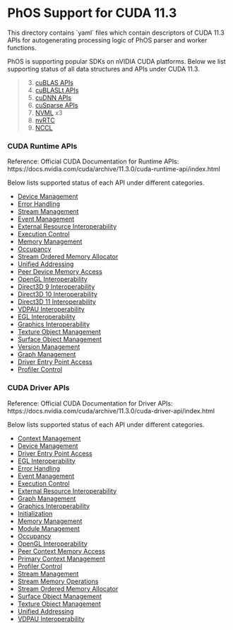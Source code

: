 <h1>PhOS Support for CUDA 11.3</h1>

<p>
This directory contains `yaml` files which contain descriptors of CUDA 11.3 APIs for autogenerating processing logic of PhOS parser and worker functions.

<p>
PhOS is supporting popular SDKs on nVIDIA CUDA platforms. Below we list supporting status of all data structures and APIs under CUDA 11.3.

> 3. [cuBLAS APIs]()
> 4. [cuBLASLt APIs]()
> 5. [cuDNN APIs]()
> 6. [cuSparse APIs]()
> 7. [NVML]() x3
> 8. [nvRTC]()
> 9. [NCCL]()

<h3>CUDA Runtime APIs</h3>

<p>
Reference: Official CUDA Documentation for Runtime APIs: https://docs.nvidia.com/cuda/archive/11.3.0/cuda-runtime-api/index.html

<p>
Below lists supported status of each API under different categories.

<ul>
    <li><a href="docs/cuda_runtime/cudart_device_management.md">Device Management</a></li>
    <li><a href="docs/cuda_runtime/cudart_error_handling.md">Error Handling</a></li>
    <li><a href="docs/cuda_runtime/cudart_stream_management.md">Stream Management</a></li>
    <li><a href="docs/cuda_runtime/cudart_event_management.md">Event Management</a></li>
    <li><a href="docs/cuda_runtime/cudart_external_resource_interoperability.md">External Resource Interoperability</a></li>
    <li><a href="docs/cuda_runtime/cudart_execution_control.md">Execution Control</a></li>
    <li><a href="docs/cuda_runtime/cudart_memory_management.md">Memory Management</a></li>
    <li><a href="docs/cuda_runtime/cudart_occupancy.md">Occupancy</a></li>
    <li><a href="docs/cuda_runtime/cudart_stream_ordered_memory_allocator.md">Stream Ordered Memory Allocator</a></li>
    <li><a href="docs/cuda_runtime/cudart_unified_addressing.md">Unified Addressing</a></li>
    <li><a href="docs/cuda_runtime/cudart_peer_device_memory_access.md">Peer Device Memory Access</a></li>
    <li><a href="docs/cuda_runtime/cudart_opengl_interoperability.md">OpenGL Interoperability</a></li>
    <li><a href="docs/cuda_runtime/cudart_direct3d_9_interoperability.md">Direct3D 9 Interoperability</a></li>
    <li><a href="docs/cuda_runtime/cudart_direct3d_10_interoperability.md">Direct3D 10 Interoperability</a></li>
    <li><a href="docs/cuda_runtime/cudart_direct3d_11_interoperability.md">Direct3D 11 Interoperability</a></li>
    <li><a href="docs/cuda_runtime/cudart_vdpau_interoperability.md">VDPAU Interoperability</a></li>
    <li><a href="docs/cuda_runtime/cudart_egl_interoperability.md">EGL Interoperability</a></li>
    <li><a href="docs/cuda_runtime/cudart_graphics_interoperability.md">Graphics Interoperability</a></li>
    <li><a href="docs/cuda_runtime/cudart_texture_object_management.md">Texture Object Management</a></li>
    <li><a href="docs/cuda_runtime/cudart_surface_object_management.md">Surface Object Management</a></li>
    <li><a href="docs/cuda_runtime/cudart_version_management.md">Version Management</a></li>
    <li><a href="docs/cuda_runtime/cudart_graph_management.md">Graph Management</a></li>
    <li><a href="docs/cuda_runtime/cudart_driver_entry_point_access.md">Driver Entry Point Access</a></li>
    <li><a href="docs/cuda_runtime/cudart_profiler_control.md">Profiler Control</a></li>
</ul>

<h3>CUDA Driver APIs</h3>

<p>
Reference: Official CUDA Documentation for Driver APIs: https://docs.nvidia.com/cuda/archive/11.3.0/cuda-driver-api/index.html

<p>
Below lists supported status of each API under different categories.

<ul>
    <li><a href="docs/cuda_driver/cudadv_context_management.md">Context Management</a></li>
    <li><a href="docs/cuda_driver/cudadv_device_management.md">Device Management</a></li>
    <li><a href="docs/cuda_driver/cudadv_driver_entry_point_access.md">Driver Entry Point Access</a></li>
    <li><a href="docs/cuda_driver/cudadv_egl_interoperability.md">EGL Interoperability</a></li>
    <li><a href="docs/cuda_driver/cudadv_error_handling.md">Error Handling</a></li>
    <li><a href="docs/cuda_driver/cudadv_event_management.md">Event Management</a></li>
    <li><a href="docs/cuda_driver/cudadv_execution_control.md">Execution Control</a></li>
    <li><a href="docs/cuda_driver/cudadv_external_resource_interoperability.md">External Resource Interoperability</a></li>
    <li><a href="docs/cuda_driver/cudadv_graph_management.md">Graph Management</a></li>
    <li><a href="docs/cuda_driver/cudadv_graphics_interoperability.md">Graphics Interoperability</a></li>
    <li><a href="docs/cuda_driver/cudadv_initialization.md">Initialization</a></li>
    <li><a href="docs/cuda_driver/cudadv_memory_management.md">Memory Management</a></li>
    <li><a href="docs/cuda_driver/cudadv_module_management.md">Module Management</a></li>
    <li><a href="docs/cuda_driver/cudadv_occupancy.md">Occupancy</a></li>
    <li><a href="docs/cuda_driver/cudadv_opengl_interoperability.md">OpenGL Interoperability</a></li>
    <li><a href="docs/cuda_driver/cudadv_peer_context_memory_access.md">Peer Context Memory Access</a></li>
    <li><a href="docs/cuda_driver/cudadv_primary_context_management.md">Primary Context Management</a></li>
    <li><a href="docs/cuda_driver/cudadv_profiler_control.md">Profiler Control</a></li>
    <li><a href="docs/cuda_driver/cudadv_stream_management.md">Stream Management</a></li>
    <li><a href="docs/cuda_driver/cudadv_stream_memory_operations.md">Stream Memory Operations</a></li>
    <li><a href="docs/cuda_driver/cudadv_stream_ordered_memory_allocator.md">Stream Ordered Memory Allocator</a></li>
    <li><a href="docs/cuda_driver/cudadv_surface_object_management.md">Surface Object Management</a></li>
    <li><a href="docs/cuda_driver/cudadv_texture_object_management.md">Texture Object Management</a></li>
    <li><a href="docs/cuda_driver/cudadv_unified_addressing.md">Unified Addressing</a></li>
    <li><a href="docs/cuda_driver/cudadv_vdpau_interoperability.md">VDPAU Interoperability</a></li>
</ul>
